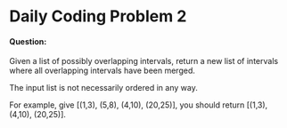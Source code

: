 # Daily Coding Problem 2

#### Question:

Given a list of possibly overlapping intervals, return a new list of intervals where all overlapping intervals have 
been merged.

The input list is not necessarily ordered in any way.

For example, give [(1,3), (5,8), (4,10), (20,25)], you should return [(1,3), (4,10), (20,25)].